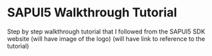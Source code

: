 # SAPUI5 Walkthrough Tutorial
Step by step walkthrough tutorial that I followed from the SAPUI5 SDK website
(will have image of the logo)
(will have link to reference to the tutorial)
